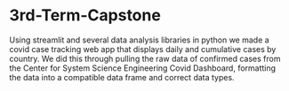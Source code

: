 # 3rd-Term-Capstone
Using streamlit and several data analysis libraries in python we made a covid case tracking web app that displays daily and cumulative cases by country. We did this through pulling the raw data of confirmed cases from the Center for System Science Engineering Covid Dashboard, formatting the data into a compatible data frame and correct data types.
